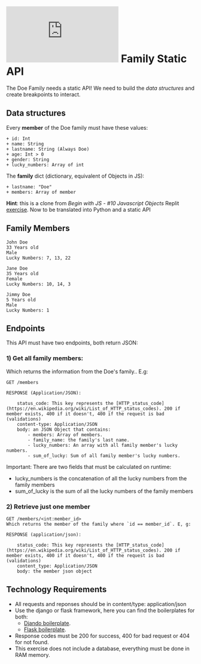 # ![alt text](https://assets.breatheco.de/apis/img/images.php?blob&random&cat=icon&tags=breathecode,32) Family Static API

The Doe Family needs a static API! We need to build the *data structures* and create breakpoints to interact.

## Data structures
Every **member** of the Doe family must have these values:

    + id: Int
    + name: String
    + lastname: String (Always Doe)
    + age: Int > 0
    + gender: String
    + lucky_numbers: Array of int

The **family** dict (dictionary, equivalent of Objects in JS):

    + lastname: "Doe"
    + members: Array of member


**Hint**: this is a clone from *Begin with JS - #10 Javascript Objects* Replit [exercise](https://repl.it/student/submissions/5855972). Now to be translated into Python and a static API


## Family Members
```
John Doe
33 Years old
Male
Lucky Numbers: 7, 13, 22
```
```
Jane Doe
35 Years old
Female
Lucky Numbers: 10, 14, 3
```
```
Jimmy Doe
5 Years old
Male
Lucky Numbers: 1
```
## Endpoints

This API must have two endpoints, both return JSON:

### 1) Get all family members:
Which returns the information from the Doe's family.. E.g:
```
GET /members

RESPONSE (Application/JSON):

    status_code: This key represents the [HTTP_status_code](https://en.wikipedia.org/wiki/List_of_HTTP_status_codes). 200 if member exists, 400 if it doesn't, 400 if the request is bad (validations)
    content-type: Application/JSON
    body: an JSON Object that contains:
        - members: Array of members.
        - family_name: the family's last name.
        - lucky_numbers: An array with all family member's lucky numbers.
        - sum_of_lucky: Sum of all family member's lucky numbers.
```
Important: There are two fields that must be calculated on runtime:
- lucky_numbers is the concatenation of all the lucky numbers from the family members
- sum_of_lucky is the sum of all the lucky numbers of the family members


### 2) Retrieve just one member
```
GET /members/<int:member_id>
Which returns the member of the family where `id == member_id`. E, g:

RESPONSE (application/json):

    status_code: This key represents the [HTTP_status_code](https://en.wikipedia.org/wiki/List_of_HTTP_status_codes). 200 if member exists, 400 if it doesn't, 400 if the request is bad (validations)
    content_type: Application/JSON
    body: the member json object
```

## Technology Requirements

- All requests and reponses should be in content/type: application/json
- Use the django or flask framework, here you can find the boilerplates for both:
    - [Djando boilerplate](https://github.com/4GeeksAcademy/django-rest-hello).
    - [Flask boilerplate](https://github.com/4GeeksAcademy/flask-rest-hello).
- Response codes must be 200 for success, 400 for bad request or 404 for not found.
- This exercise does not include a database, everything must be done in RAM memory.